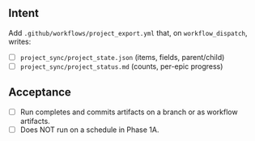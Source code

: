 <!--
title: ci: Phase 1A — add Project Exporter workflow (manual trigger)
labels: ["ci","CI/CD-phase:phase-1a"]
uid: ci-cd-phase1a-workflow
parent_uid: ci-cd-phase1a-epic

mode: create_only
frozen: true
lifecycle: seed_only
-->

## Intent
Add `.github/workflows/project_export.yml` that, on `workflow_dispatch`, writes:
- [ ] `project_sync/project_state.json` (items, fields, parent/child)
- [ ] `project_sync/project_status.md` (counts, per-epic progress)

## Acceptance
- [ ] Run completes and commits artifacts on a branch or as workflow artifacts.
- [ ] Does NOT run on a schedule in Phase 1A.
